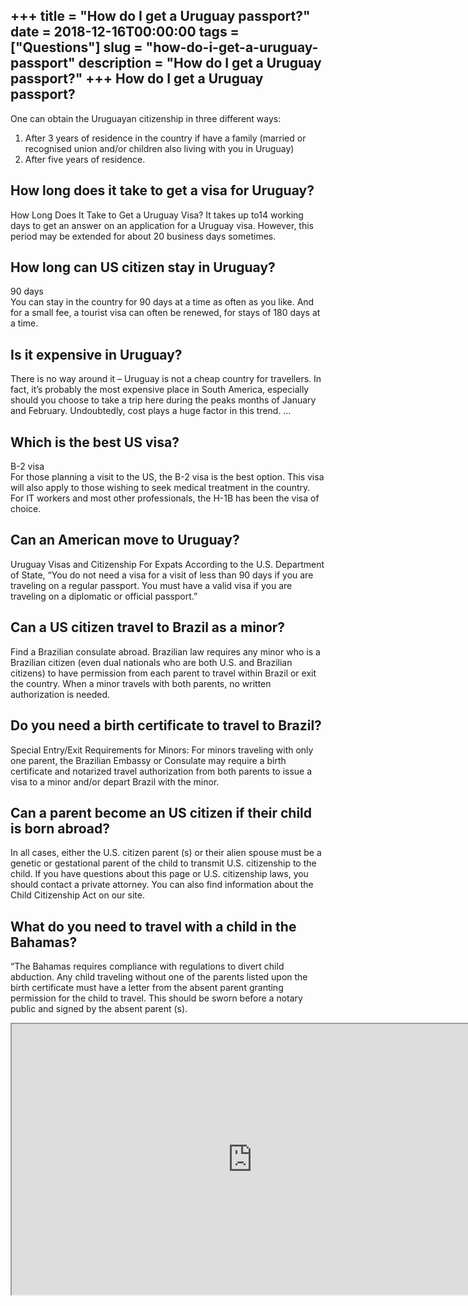 +++
title = "How do I get a Uruguay passport?"
date = 2018-12-16T00:00:00
tags = ["Questions"]
slug = "how-do-i-get-a-uruguay-passport"
description = "How do I get a Uruguay passport?"
+++
How do I get a Uruguay passport?
--------------------------------

One can obtain the Uruguayan citizenship in three different ways:

1. After 3 years of residence in the country if have a family (married or recognised union and/or children also living with you in Uruguay)
2. After five years of residence.

How long does it take to get a visa for Uruguay?
------------------------------------------------

How Long Does It Take to Get a Uruguay Visa? It takes up to14 working days to get an answer on an application for a Uruguay visa. However, this period may be extended for about 20 business days sometimes.

How long can US citizen stay in Uruguay?
----------------------------------------

90 days  
You can stay in the country for 90 days at a time as often as you like. And for a small fee, a tourist visa can often be renewed, for stays of 180 days at a time.

Is it expensive in Uruguay?
---------------------------

There is no way around it – Uruguay is not a cheap country for travellers. In fact, it’s probably the most expensive place in South America, especially should you choose to take a trip here during the peaks months of January and February. Undoubtedly, cost plays a huge factor in this trend. …

Which is the best US visa?
--------------------------

B-2 visa  
For those planning a visit to the US, the B-2 visa is the best option. This visa will also apply to those wishing to seek medical treatment in the country. For IT workers and most other professionals, the H-1B has been the visa of choice.

Can an American move to Uruguay?
--------------------------------

Uruguay Visas and Citizenship For Expats According to the U.S. Department of State, “You do not need a visa for a visit of less than 90 days if you are traveling on a regular passport. You must have a valid visa if you are traveling on a diplomatic or official passport.”

Can a US citizen travel to Brazil as a minor?
---------------------------------------------

Find a Brazilian consulate abroad. Brazilian law requires any minor who is a Brazilian citizen (even dual nationals who are both U.S. and Brazilian citizens) to have permission from each parent to travel within Brazil or exit the country. When a minor travels with both parents, no written authorization is needed.

Do you need a birth certificate to travel to Brazil?
----------------------------------------------------

Special Entry/Exit Requirements for Minors: For minors traveling with only one parent, the Brazilian Embassy or Consulate may require a birth certificate and notarized travel authorization from both parents to issue a visa to a minor and/or depart Brazil with the minor.

Can a parent become an US citizen if their child is born abroad?
----------------------------------------------------------------

In all cases, either the U.S. citizen parent (s) or their alien spouse must be a genetic or gestational parent of the child to transmit U.S. citizenship to the child. If you have questions about this page or U.S. citizenship laws, you should contact a private attorney. You can also find information about the Child Citizenship Act on our site.

What do you need to travel with a child in the Bahamas?
-------------------------------------------------------

“The Bahamas requires compliance with regulations to divert child abduction. Any child traveling without one of the parents listed upon the birth certificate must have a letter from the absent parent granting permission for the child to travel. This should be sworn before a notary public and signed by the absent parent (s).

<iframe allow="accelerometer; autoplay; clipboard-write; encrypted-media; gyroscope; picture-in-picture" allowfullscreen="" class="__youtube_prefs__  epyt-is-override  no-lazyload" data-no-lazy="1" data-origheight="433" data-origwidth="770" data-skipgform_ajax_framebjll="" height="433" id="_ytid_53603" loading="lazy" src="https://www.youtube.com/embed/hKBXkASist4?enablejsapi=1&autoplay=0&cc_load_policy=0&cc_lang_pref=&iv_load_policy=1&loop=0&modestbranding=0&rel=1&fs=1&playsinline=0&autohide=2&theme=dark&color=red&controls=1&" title="YouTube player" width="770"></iframe>